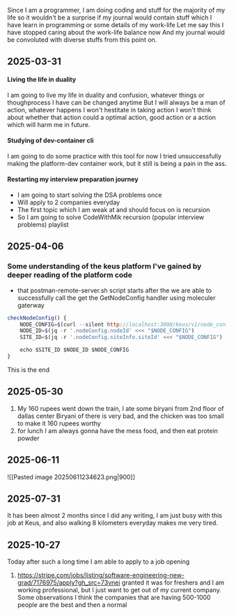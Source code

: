 Since I am a programmer, I am doing coding and stuff for the majority of my life so 
it wouldn't be a surprise if my journal would contain stuff which I have learn in 
programming or some details of my work-life
Let me say this I have stopped caring about the work-life balance now
And my journal would be convoluted with diverse stuffs from this point on.
## 2025-03-31
#### Living the life in duality
I am going to live my life in duality and confusion, whatever things or thoughprocess I have
can be changed anytime
But I will always be a man of action, whatever happens I won't hestitate in taking action
I won't think about whether that action could a optimal action, good action or a action which will
harm me in future.


#### Studying of dev-container cli
I am going to do some practice with this tool for now
I tried unsuccessfully making the platform-dev container work, but it still is being a pain in the ass.

#### Restarting my interview preparation journey
- I am going to start solving the DSA problems once
- Will apply to 2 companies everyday
- The first topic which I am weak at and should focus on is recursion
- So I am going to solve CodeWithMik recursion (popular interview problems) playlist

## 2025-04-06
### Some understanding of the keus platform I've gained by deeper reading of the platform code
- that postman-remote-server.sh script starts after the we are able to successfully call the get the GetNodeConfig handler using moleculer gaterway
```js
checkNodeConfig() {
    NODE_CONFIG=$(curl --silent http://localhost:3000/keus/v1/node_configuration/GetNodeConfig)
    NODE_ID=$(jq -r '.nodeConfig.nodeId' <<< "$NODE_CONFIG")
    SITE_ID=$(jq -r '.nodeConfig.siteInfo.siteId' <<< "$NODE_CONFIG")

    echo $SITE_ID $NODE_ID $NODE_CONFIG
}
```
 This is the end

## 2025-05-30
1. My 160 rupees went down  the train, I ate some biryani from 2nd floor of dallas center 
   Biryani of there is very bad, and the chicken was too small to make it 160 rupees worthy
2. for lunch I am always gonna have the mess food, and then eat protein powder

## 2025-06-11

![[Pasted image 20250611234623.png|900]]

## 2025-07-31
It has been almost 2 months since I did any writing, I am just busy with this job at Keus, and also walking 8 kilometers everyday makes me very tired.

## 2025-10-27
Today after such a long time I am able to apply to a job opening
1. https://stripe.com/jobs/listing/software-engineering-new-grad/7176975/apply?gh_src=73vnei granted it was for freshers and I am working professional, but I just want to get out of my current company.
Some observations
I think the companies that are having 500-1000 people are the best and then a normal 